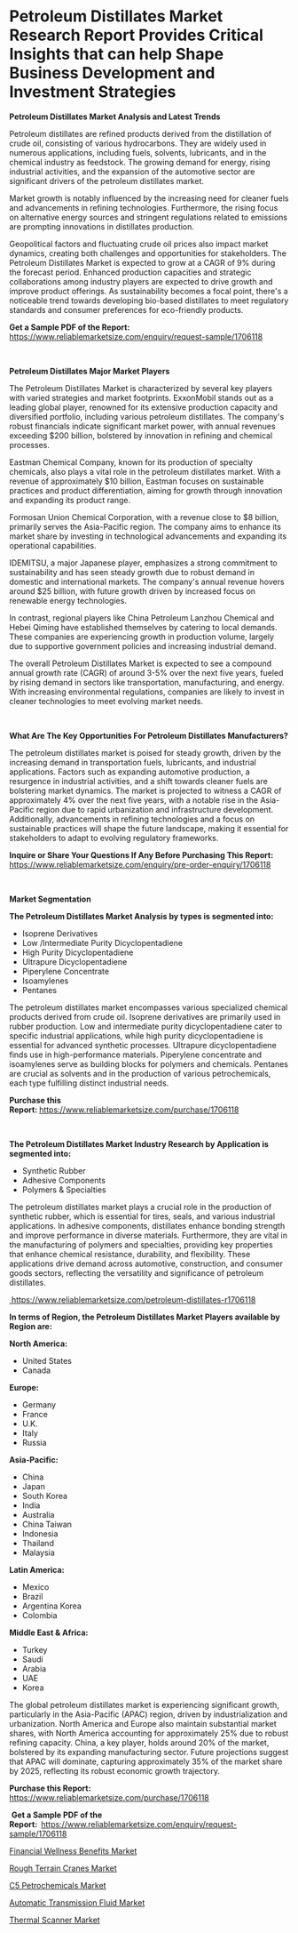 <p><h1>Petroleum Distillates Market Research Report Provides Critical Insights that can help Shape Business Development and Investment Strategies</h1></p><p><strong>Petroleum Distillates Market Analysis and Latest Trends</strong></p>
<p><p>Petroleum distillates are refined products derived from the distillation of crude oil, consisting of various hydrocarbons. They are widely used in numerous applications, including fuels, solvents, lubricants, and in the chemical industry as feedstock. The growing demand for energy, rising industrial activities, and the expansion of the automotive sector are significant drivers of the petroleum distillates market.</p><p>Market growth is notably influenced by the increasing need for cleaner fuels and advancements in refining technologies. Furthermore, the rising focus on alternative energy sources and stringent regulations related to emissions are prompting innovations in distillates production. </p><p>Geopolitical factors and fluctuating crude oil prices also impact market dynamics, creating both challenges and opportunities for stakeholders. The Petroleum Distillates Market is expected to grow at a CAGR of 9% during the forecast period. Enhanced production capacities and strategic collaborations among industry players are expected to drive growth and improve product offerings. As sustainability becomes a focal point, there's a noticeable trend towards developing bio-based distillates to meet regulatory standards and consumer preferences for eco-friendly products.</p></p>
<p><strong>Get a Sample PDF of the Report:&nbsp;</strong> <a href="https://www.reliablemarketsize.com/enquiry/request-sample/1706118?utm_campaign=1506&utm_medium=2&utm_source=Github&utm_content=ia&utm_term=21102024&utm_id=petroleum-distillates">https://www.reliablemarketsize.com/enquiry/request-sample/1706118</a></p>
<p>&nbsp;</p>
<p><strong>Petroleum Distillates Major Market Players</strong></p>
<p><p>The Petroleum Distillates Market is characterized by several key players with varied strategies and market footprints. ExxonMobil stands out as a leading global player, renowned for its extensive production capacity and diversified portfolio, including various petroleum distillates. The company's robust financials indicate significant market power, with annual revenues exceeding $200 billion, bolstered by innovation in refining and chemical processes.</p><p>Eastman Chemical Company, known for its production of specialty chemicals, also plays a vital role in the petroleum distillates market. With a revenue of approximately $10 billion, Eastman focuses on sustainable practices and product differentiation, aiming for growth through innovation and expanding its product range.</p><p>Formosan Union Chemical Corporation, with a revenue close to $8 billion, primarily serves the Asia-Pacific region. The company aims to enhance its market share by investing in technological advancements and expanding its operational capabilities.</p><p>IDEMITSU, a major Japanese player, emphasizes a strong commitment to sustainability and has seen steady growth due to robust demand in domestic and international markets. The company's annual revenue hovers around $25 billion, with future growth driven by increased focus on renewable energy technologies.</p><p>In contrast, regional players like China Petroleum Lanzhou Chemical and Hebei Qiming have established themselves by catering to local demands. These companies are experiencing growth in production volume, largely due to supportive government policies and increasing industrial demand.</p><p>The overall Petroleum Distillates Market is expected to see a compound annual growth rate (CAGR) of around 3-5% over the next five years, fueled by rising demand in sectors like transportation, manufacturing, and energy. With increasing environmental regulations, companies are likely to invest in cleaner technologies to meet evolving market needs.</p></p>
<p>&nbsp;</p>
<p><strong>What Are The Key Opportunities For Petroleum Distillates Manufacturers?</strong></p>
<p><p>The petroleum distillates market is poised for steady growth, driven by the increasing demand in transportation fuels, lubricants, and industrial applications. Factors such as expanding automotive production, a resurgence in industrial activities, and a shift towards cleaner fuels are bolstering market dynamics. The market is projected to witness a CAGR of approximately 4% over the next five years, with a notable rise in the Asia-Pacific region due to rapid urbanization and infrastructure development. Additionally, advancements in refining technologies and a focus on sustainable practices will shape the future landscape, making it essential for stakeholders to adapt to evolving regulatory frameworks.</p></p>
<p><strong>Inquire or Share Your Questions If Any Before Purchasing This Report:</strong> <a href="https://www.reliablemarketsize.com/enquiry/pre-order-enquiry/1706118?utm_campaign=1506&utm_medium=2&utm_source=Github&utm_content=ia&utm_term=21102024&utm_id=petroleum-distillates">https://www.reliablemarketsize.com/enquiry/pre-order-enquiry/1706118</a></p>
<p>&nbsp;</p>
<p><strong>Market Segmentation</strong></p>
<p><strong>The Petroleum Distillates Market Analysis by types is segmented into:</strong></p>
<p><ul><li>Isoprene Derivatives</li><li>Low /Intermediate Purity Dicyclopentadiene</li><li>High Purity Dicyclopentadiene</li><li>Ultrapure Dicyclopentadiene</li><li>Piperylene Concentrate</li><li>Isoamylenes</li><li>Pentanes</li></ul></p>
<p><p>The petroleum distillates market encompasses various specialized chemical products derived from crude oil. Isoprene derivatives are primarily used in rubber production. Low and intermediate purity dicyclopentadiene cater to specific industrial applications, while high purity dicyclopentadiene is essential for advanced synthetic processes. Ultrapure dicyclopentadiene finds use in high-performance materials. Piperylene concentrate and isoamylenes serve as building blocks for polymers and chemicals. Pentanes are crucial as solvents and in the production of various petrochemicals, each type fulfilling distinct industrial needs.</p></p>
<p><strong>Purchase this Report:&nbsp;</strong><a href="https://www.reliablemarketsize.com/purchase/1706118?utm_campaign=1506&utm_medium=2&utm_source=Github&utm_content=ia&utm_term=21102024&utm_id=petroleum-distillates">https://www.reliablemarketsize.com/purchase/1706118</a></p>
<p>&nbsp;</p>
<p><strong>The Petroleum Distillates Market Industry Research by Application is segmented into:</strong></p>
<p><ul><li>Synthetic Rubber</li><li>Adhesive Components</li><li>Polymers & Specialties</li></ul></p>
<p><p>The petroleum distillates market plays a crucial role in the production of synthetic rubber, which is essential for tires, seals, and various industrial applications. In adhesive components, distillates enhance bonding strength and improve performance in diverse materials. Furthermore, they are vital in the manufacturing of polymers and specialties, providing key properties that enhance chemical resistance, durability, and flexibility. These applications drive demand across automotive, construction, and consumer goods sectors, reflecting the versatility and significance of petroleum distillates.</p></p>
<p><a href="https://www.reliablemarketsize.com/petroleum-distillates-r1706118?utm_campaign=1506&utm_medium=2&utm_source=Github&utm_content=ia&utm_term=21102024&utm_id=petroleum-distillates">&nbsp;https://www.reliablemarketsize.com/petroleum-distillates-r1706118</a></p>
<p><strong>In terms of Region, the Petroleum Distillates Market Players available by Region are:</strong></p>
<p>
    <p> <strong> North America: </strong>
        <ul>
            <li>United States</li>
            <li>Canada</li>
        </ul>
        </p> 
    <p> <strong> Europe: </strong>
        <ul>
            <li>Germany</li>
            <li>France</li>
            <li>U.K.</li>
            <li>Italy</li>
            <li>Russia</li>
        </ul>
        </p> 
    <p> <strong> Asia-Pacific: </strong>
        <ul>
            <li>China</li>
            <li>Japan</li>
            <li>South Korea</li>
            <li>India</li>
            <li>Australia</li>
            <li>China Taiwan</li>
            <li>Indonesia</li>
            <li>Thailand</li>
            <li>Malaysia</li>
        </ul>
        </p> 
    <p> <strong> Latin America: </strong>
        <ul>
            <li>Mexico</li>
            <li>Brazil</li>
            <li>Argentina Korea</li>
            <li>Colombia</li>
        </ul>
        </p> 
    <p> <strong> Middle East & Africa: </strong>
        <ul>
            <li>Turkey</li>
            <li>Saudi</li>
            <li>Arabia</li>
            <li>UAE</li>
            <li>Korea</li>
        </ul>
    </p>
    </p>
<p><p>The global petroleum distillates market is experiencing significant growth, particularly in the Asia-Pacific (APAC) region, driven by industrialization and urbanization. North America and Europe also maintain substantial market shares, with North America accounting for approximately 25% due to robust refining capacity. China, a key player, holds around 20% of the market, bolstered by its expanding manufacturing sector. Future projections suggest that APAC will dominate, capturing approximately 35% of the market share by 2025, reflecting its robust economic growth trajectory.</p></p>
<p><strong>Purchase this Report: </strong><a href="https://www.reliablemarketsize.com/purchase/1706118?utm_campaign=1506&utm_medium=2&utm_source=Github&utm_content=ia&utm_term=21102024&utm_id=petroleum-distillates">https://www.reliablemarketsize.com/purchase/1706118</a></p>
<p>&nbsp;<strong>Get a Sample PDF of the Report:&nbsp;&nbsp;</strong><a href="https://www.reliablemarketsize.com/enquiry/request-sample/1706118?utm_campaign=1506&utm_medium=2&utm_source=Github&utm_content=ia&utm_term=21102024&utm_id=petroleum-distillates">https://www.reliablemarketsize.com/enquiry/request-sample/1706118</a></p>
<p><strong></strong></p>
<p><p><a href="https://www.linkedin.com/pulse/financial-wellness-benefits-market-dynamics-application-types-rhzof?utm_campaign=1506&utm_medium=2&utm_source=Github&utm_content=ia&utm_term=21102024&utm_id=petroleum-distillates">Financial Wellness Benefits Market</a></p><p><a href="https://issuu.com/reportprime-2/docs/rough-terrain-cranes-market-size-20_6e73b7d7dd9790?utm_campaign=1506&utm_medium=2&utm_source=Github&utm_content=ia&utm_term=21102024&utm_id=petroleum-distillates">Rough Terrain Cranes Market</a></p><p><a href="https://github.com/Chiragrp22/Market-Research-Report-List-6/blob/main/c5-petrochemicals-market.md?utm_campaign=1506&utm_medium=2&utm_source=Github&utm_content=ia&utm_term=21102024&utm_id=petroleum-distillates">C5 Petrochemicals Market</a></p><p><a href="https://github.com/malcomuppbi/Market-Research-Report-List-1/blob/main/automatic-transmission-fluid-market.md?utm_campaign=1506&utm_medium=2&utm_source=Github&utm_content=ia&utm_term=21102024&utm_id=petroleum-distillates">Automatic Transmission Fluid Market</a></p><p><a href="https://issuu.com/reportprime-2/docs/thermal-scanner-market-size-2030.pp_3336580d58ec55?utm_campaign=1506&utm_medium=2&utm_source=Github&utm_content=ia&utm_term=21102024&utm_id=petroleum-distillates">Thermal Scanner Market</a></p></p>